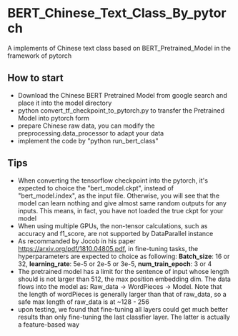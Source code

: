 # BERT_Chinese_Text_Class_By_pytorch
A implements of Chinese text class based on BERT_Pretrained_Model in the framework of pytorch 

## How to start
- Download the Chinese BERT Pretrained Model from google search and place it into the model directory
- python convert_tf_checkpoint_to_pytorch.py to transfer the Pretrained Model into pytorch form 
- prepare Chinese raw data, you can modify the preprocessing.data_processor to adapt your data
- implement the code by "python run_bert_class"

## Tips
- When converting the tensorflow checkpoint into the pytorch, it's expected to choice the "bert_model.ckpt", instead of "bert_model.index", as the input file. Otherwise, you will see that the model can learn nothing and give almost same random outputs for any inputs. This means, in fact, you have not loaded the true ckpt for your model
- When using multiple GPUs, the non-tensor calculations, such as accuracy and f1_score, are not supported by DataParallel instance
- As recommanded by Jocob in his paper <url>https://arxiv.org/pdf/1810.04805.pdf<url/>, in fine-tuning tasks, the hyperparameters are expected to choice as following: **Batch_size**: 16 or 32, **learning_rate**: 5e-5 or 2e-5 or 3e-5, **num_train_epoch**: 3 or 4
- The pretrained model has a limit for the sentence of input whose length should is not larger than 512, the max position embedding dim. The data flows into the model as: Raw_data -> WordPieces -> Model. Note that the length of wordPieces is generally larger than that of raw_data, so a safe max length of raw_data is at ~128 - 256 
- upon testing, we found that fine-tuning all layers could get much better results than only fine-tuning the last classfier layer. The latter is actually a feature-based way 

